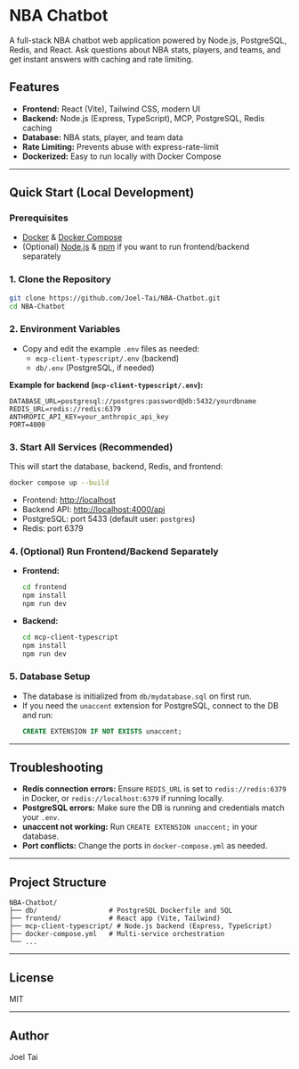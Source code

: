 # NBA Chatbot

A full-stack NBA chatbot web application powered by Node.js, PostgreSQL, Redis, and React. Ask questions about NBA stats, players, and teams, and get instant answers with caching and rate limiting.

## Features

- **Frontend:** React (Vite), Tailwind CSS, modern UI
- **Backend:** Node.js (Express, TypeScript), MCP, PostgreSQL, Redis caching
- **Database:** NBA stats, player, and team data
- **Rate Limiting:** Prevents abuse with express-rate-limit
- **Dockerized:** Easy to run locally with Docker Compose

---

## Quick Start (Local Development)

### Prerequisites

- [Docker](https://www.docker.com/get-started) & [Docker Compose](https://docs.docker.com/compose/)
- (Optional) [Node.js](https://nodejs.org/) & [npm](https://www.npmjs.com/) if you want to run frontend/backend separately

### 1. Clone the Repository

```sh
git clone https://github.com/Joel-Tai/NBA-Chatbot.git
cd NBA-Chatbot
```

### 2. Environment Variables

- Copy and edit the example `.env` files as needed:
  - `mcp-client-typescript/.env` (backend)
  - `db/.env` (PostgreSQL, if needed)

**Example for backend (`mcp-client-typescript/.env`):**

```
DATABASE_URL=postgresql://postgres:password@db:5432/yourdbname
REDIS_URL=redis://redis:6379
ANTHROPIC_API_KEY=your_anthropic_api_key
PORT=4000
```

### 3. Start All Services (Recommended)

This will start the database, backend, Redis, and frontend:

```sh
docker compose up --build
```

- Frontend: [http://localhost](http://localhost)
- Backend API: [http://localhost:4000/api](http://localhost:4000/api)
- PostgreSQL: port 5433 (default user: `postgres`)
- Redis: port 6379

### 4. (Optional) Run Frontend/Backend Separately

- **Frontend:**
  ```sh
  cd frontend
  npm install
  npm run dev
  ```
- **Backend:**
  ```sh
  cd mcp-client-typescript
  npm install
  npm run dev
  ```

### 5. Database Setup

- The database is initialized from `db/mydatabase.sql` on first run.
- If you need the `unaccent` extension for PostgreSQL, connect to the DB and run:
  ```sql
  CREATE EXTENSION IF NOT EXISTS unaccent;
  ```

---

## Troubleshooting

- **Redis connection errors:** Ensure `REDIS_URL` is set to `redis://redis:6379` in Docker, or `redis://localhost:6379` if running locally.
- **PostgreSQL errors:** Make sure the DB is running and credentials match your `.env`.
- **unaccent not working:** Run `CREATE EXTENSION unaccent;` in your database.
- **Port conflicts:** Change the ports in `docker-compose.yml` as needed.

---

## Project Structure

```
NBA-Chatbot/
├── db/                  # PostgreSQL Dockerfile and SQL
├── frontend/            # React app (Vite, Tailwind)
├── mcp-client-typescript/ # Node.js backend (Express, TypeScript)
├── docker-compose.yml   # Multi-service orchestration
└── ...
```

---

## License

MIT

---

## Author

Joel Tai
